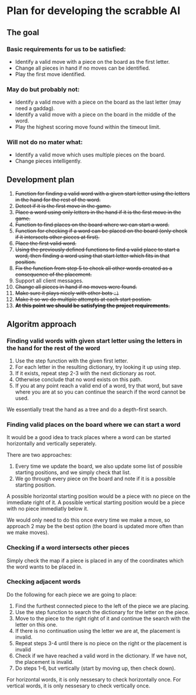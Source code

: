 # Plan for developing the scrabble AI

## The goal

### Basic requirements for us to be satisfied:
- Identify a valid move with a piece on the board as the first letter.
- Change all pieces in hand if no moves can be identified.
- Play the first move identified.

### May do but probably not:
- Identify a valid move with a piece on the board as the last letter (may need a gaddag).
- Identify a valid move with a piece on the board in the middle of the word.
- Play the highest scoring move found within the timeout limit.

### Will not do no mater what:
- Identify a valid move which uses multiple pieces on the board.
- Change pieces intelligently.

## Development plan
1. ~~Function for finding a valid word with a given start letter using the letters in the hand for the rest of the word.~~
2. ~~Detect if it is the first move in the game.~~
3. ~~Place a word using only letters in the hand if it is the first move in the game.~~
4. ~~Function to find places on the board where we can start a word.~~
5. ~~Function for checking if a word can be placed on the board (only check if it intersects other pieces at first).~~
6. ~~Place the first valid word.~~
7. ~~Using the previously defined functions to find a valid place to start a word, then finding a word using that start letter which fits in that position.~~
8. ~~Fix the function from step 5 to check all other words created as a consequence of the placement.~~
9. Support all client messages.
10. ~~Change all pieces in hand if no moves were found.~~
11. ~~Make sure it plays nicely with other bots `:)`~~
12. ~~Make it so we do multiple attempts at each start postion.~~
13. ~~**At this point we should be satisfying the project requirements.**~~

## Algoritm approach

### Finding valid words with given start letter using the letters in the hand for the rest of the word
1. Use the step function with the given first letter.
2. For each letter in the resulting dictionary, try looking it up using step.
3. If it exists, repeat step 2-3 with the next dictionary as root.
4. Otherwise conclude that no word exists on this path.
5. If you at any point reach a valid end of a word, try that word, but save where you are at so you can continue the search if the word cannot be used.

We essentially treat the hand as a tree and do a depth-first search.

### Finding valid places on the board where we can start a word
It would be a good idea to track places where a word can be started horizontally and vertically seperately.

There are two approaches:
1. Every time we update the board, we also update some list of possible starting positions, and we simply check that list.
2. We go through every piece on the board and note if it is a possible starting position.

A possible horizontal starting position would be a piece with no piece on the immediate right of it. A possible vertical starting position would be a piece with no piece immediatly below it.

We would only need to do this once every time we make a move, so approach 2 may be the best option (the board is updated more often than we make moves).

### Checking if a word intersects other pieces
Simply check the map if a piece is placed in any of the coordinates which the word wants to be placed in.

### Checking adjacent words
Do the following for each piece we are going to place:
1. Find the furthest connected piece to the left of the piece we are placing.
2. Use the step function to search the dictionary for the letter on the piece.
3. Move to the piece to the right right of it and continue the search with the letter on this one.
4. If there is no continuation using the letter we are at, the placement is invalid.
5. Repeat steps 3-4 until there is no piece on the right or the placement is invalid
6. Check if we have reached a valid word in the dictionary. If we have not, the placement is invalid.
7. Do steps 1-6, but vertically (start by moving up, then check down).

For horizontal words, it is only nessesary to check horizontally once.
For vertical words, it is only nessesary to check vertically once.